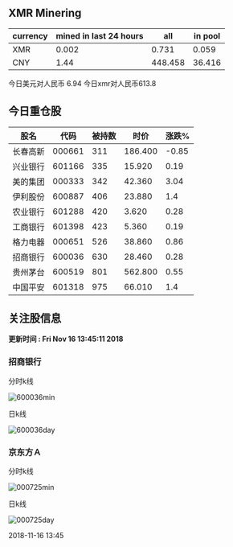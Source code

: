 ## XMR Minering

|currency|mined in last 24 hours|all|in pool|
|---|---|---|---|
|XMR|0.002|0.731|0.059|
|CNY|1.44|448.458|36.416|

今日美元对人民币 6.94	今日xmr对人民币613.8


## 今日重仓股 

|股名|代码|被持数|时价|涨跌%|
|---|---|---|---|---|
|长春高新|000661|311|186.400|-0.85|
|兴业银行|601166|335|15.920|0.19|
|美的集团|000333|342|42.360|3.04|
|伊利股份|600887|406|23.880|1.4|
|农业银行|601288|420|3.620|0.28|
|工商银行|601398|423|5.360|0.19|
|格力电器|000651|526|38.860|0.86|
|招商银行|600036|630|28.460|0.28|
|贵州茅台|600519|801|562.800|0.55|
|中国平安|601318|975|66.010|1.4|

## 关注股信息
**更新时间 : Fri Nov 16 13:45:11 2018**
### 招商银行 
分时k线

![600036min](http://image.sinajs.cn/newchart/min/n/sh600036.gif)

日k线

![600036day](http://image.sinajs.cn/newchart/daily/n/sh600036.gif)

### 京东方Ａ 
分时k线

![000725min](http://image.sinajs.cn/newchart/min/n/sz000725.gif)

日k线

![000725day](http://image.sinajs.cn/newchart/daily/n/sz000725.gif)

2018-11-16 13:45